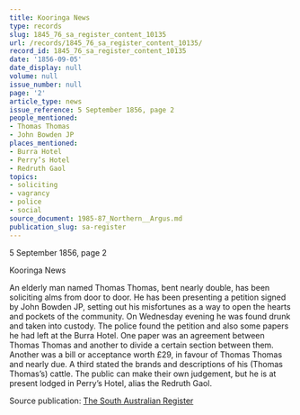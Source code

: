 ```yaml
---
title: Kooringa News
type: records
slug: 1845_76_sa_register_content_10135
url: /records/1845_76_sa_register_content_10135/
record_id: 1845_76_sa_register_content_10135
date: '1856-09-05'
date_display: null
volume: null
issue_number: null
page: '2'
article_type: news
issue_reference: 5 September 1856, page 2
people_mentioned:
- Thomas Thomas
- John Bowden JP
places_mentioned:
- Burra Hotel
- Perry’s Hotel
- Redruth Gaol
topics:
- soliciting
- vagrancy
- police
- social
source_document: 1985-87_Northern__Argus.md
publication_slug: sa-register
---
```


5 September 1856, page 2

Kooringa News

An elderly man named Thomas Thomas, bent nearly double, has been soliciting alms from door to door.  He has been presenting a petition signed by John Bowden JP, setting out his misfortunes as a way to open the hearts and pockets of the community.  On Wednesday evening he was found drunk and taken into custody.  The police found the petition and also some papers he had left at the Burra Hotel.  One paper was an agreement between Thomas Thomas and another to divide a certain section between them.  Another was a bill or acceptance worth £29, in favour of Thomas Thomas and nearly due.  A third stated the brands and descriptions of his (Thomas Thomas’s) cattle.  The public can make their own judgement, but he is at present lodged in Perry’s Hotel, alias the Redruth Gaol.

Source publication: [The South Australian Register](/publications/sa-register/)
